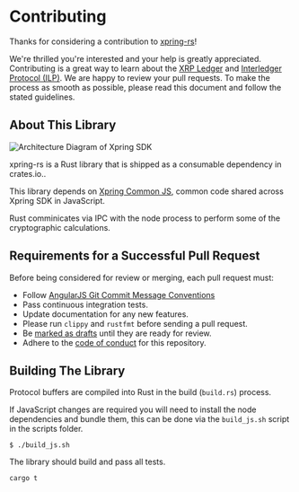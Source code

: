 # Contributing

Thanks for considering a contribution to [xpring-rs](https://github.com/elmurci/xpring-rs)!

We're thrilled you're interested and your help is greatly appreciated. Contributing is a great way to learn about the [XRP Ledger](https://xrpl.org) and [Interledger Protocol (ILP)](https://interledger.org/). We are happy to review your pull requests. To make the process as smooth as possible, please read this document and follow the stated guidelines.

## About This Library

<img src="https://raw.githubusercontent.com/elmurci/xpring-rs/master/architecture.png" alt="Architecture Diagram of Xpring SDK"/>

xpring-rs is a Rust library that is shipped as a consumable dependency in crates.io..

This library depends on [Xpring Common JS](https://github.com/xpring-eng/xpring-common-js), common code shared across Xpring SDK in JavaScript.

Rust comminicates via IPC with the node process to perform some of the cryptographic calculations.

## Requirements for a Successful Pull Request

Before being considered for review or merging, each pull request must:

- Follow [AngularJS Git Commit Message Conventions](https://docs.google.com/document/d/1QrDFcIiPjSLDn3EL15IJygNPiHORgU1_OOAqWjiDU5Y/edit?pref=2&pli=1#heading=h.uyo6cb12dt6w)
- Pass continuous integration tests.
- Update documentation for any new features.
- Please run `clippy` and `rustfmt` before sending a pull request.
- Be [marked as drafts](https://github.blog/2019-02-14-introducing-draft-pull-requests/) until they are ready for review.
- Adhere to the [code of conduct](CODE_OF_CONDUCT.md) for this repository.

## Building The Library

Protocol buffers are compiled into Rust in the build (`build.rs`) process.

If JavaScript changes are required you will need to install the node dependencies and bundle them, this can be done via the `build_js.sh` script in the scripts folder.

```shell
$ ./build_js.sh
```

The library should build and pass all tests. 

```shell
cargo t
```